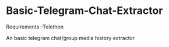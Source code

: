 # Basic-Telegram-Chat-Extractor
Requirements
-Telethon

An basic telegram chat/group media history extractor 
